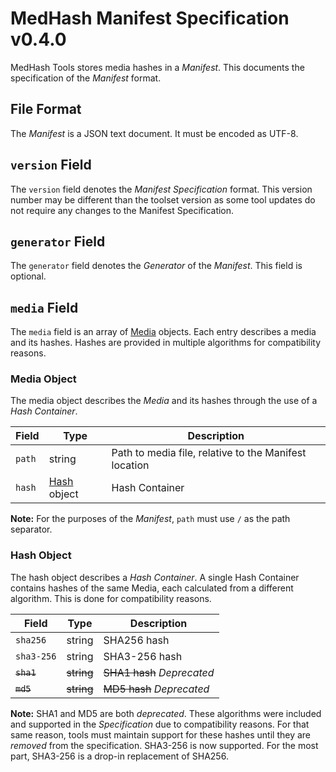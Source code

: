 # MedHash Manifest Specification v0.4.0

MedHash Tools stores media hashes in a _Manifest_.
This documents the specification of the _Manifest_ format.

## File Format

The _Manifest_ is a JSON text document.
It must be encoded as UTF-8.

## `version` Field

The `version` field denotes the _Manifest Specification_ format.
This version number may be different than the toolset version as some tool updates do not require any changes to the Manifest Specification.

## `generator` Field

The `generator` field denotes the _Generator_ of the _Manifest_.
This field is optional.

## `media` Field

The `media` field is an array of [Media](#media-object) objects.
Each entry describes a media and its hashes.
Hashes are provided in multiple algorithms for compatibility reasons.

### Media Object

The media object describes the _Media_ and its hashes through the use of a _Hash Container_.

| Field  | Type                        | Description                                           |
|--------|-----------------------------|-------------------------------------------------------|
| `path` | string                      | Path to media file, relative to the Manifest location |
| `hash` | [Hash](#hash-object) object | Hash Container                                        |

**Note:** For the purposes of the _Manifest_, `path` must use `/` as the path separator.

### Hash Object

The hash object describes a _Hash Container_.
A single Hash Container contains hashes of the same Media, each calculated from a different algorithm.
This is done for compatibility reasons.

| Field      | Type       | Description                |
|------------|------------|----------------------------|
| `sha256`   | string     | SHA256 hash                |
| `sha3-256` | string     | SHA3-256 hash              |
| ~~`sha1`~~ | ~~string~~ | ~~SHA1 hash~~ _Deprecated_ |
| ~~`md5`~~  | ~~string~~ | ~~MD5 hash~~ _Deprecated_  |

**Note:** SHA1 and MD5 are both _deprecated_.
These algorithms were included and supported in the _Specification_ due to compatibility reasons.
For that same reason, tools must maintain support for these hashes until they are _removed_ from the specification.
SHA3-256 is now supported.
For the most part, SHA3-256 is a drop-in replacement of SHA256.

